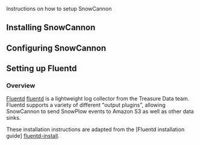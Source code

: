Instructions on how to setup SnowCannon

## Installing SnowCannon

## Configuring SnowCannon

## Setting up Fluentd

### Overview

[Fluentd] [fluentd] is a lightweight log collector from the Treasure Data team. Fluentd supports a variety of different "output plugins", allowing SnowCannon to send SnowPlow events to Amazon S3 as well as other data sinks.

These installation instructions are adapted from the [Fluentd installation guide] [fluentd-install].

[fluentd]: http://fluentd.org/
[fluentd-install]: http://fluentd.org/doc/install.html